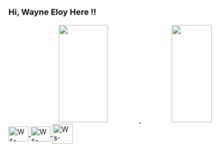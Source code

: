 ### Hi, Wayne Eloy Here !!


 <div align="center">  
   <a href="https://github.com/EloyWayne">
  <img width="44%" height="195px" src="https://github-readme-stats.vercel.app/api?username=EloyWayne&show_icons=true&count_private=true&theme=dark" /> 
  <img width="40%" height="195px" src="https://github-readme-stats.vercel.app/api/top-langs/?username=EloyWayne&layout=compact&hide_border=true&theme=dark" />
</div> 

<div display:flex>
 <img align="center" alt="Ws-Spring" height="30" width="40"src="https://cdn.jsdelivr.net/gh/devicons/devicon/icons/python/python-original.svg" />
 <img align="center" alt="Ws-Spring" height="30" width="40" src="https://cdn.jsdelivr.net/gh/devicons/devicon/icons/django/django-plain.svg" >
 <img align="center" alt="Ws-Spring" height="40" width="40"src="https://cdn.jsdelivr.net/gh/devicons/devicon/icons/java/java-original.svg" />        
</div>         

##
